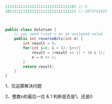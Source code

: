 







```java
11111111111111111111111111111101 //-3
10111111111111111111111111111111 //-1073741825
  
  														 
```



```java
public class Solution {
    // you need treat n as an unsigned value
    public int reverseBits(int n) {
        int result = 0;
        for(int i=0; i < 32; i++){
            result = (result << 1) + (n & 1);
            n = n >> 1;
        }
        return result;
    }
}
```



1、位运算解决问题

2、整数n的最后一位 & 1 判断是否是1，还是0

































